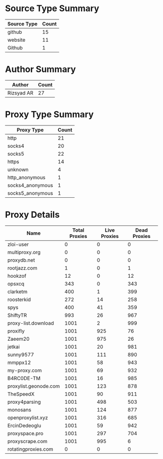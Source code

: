 # Source Type Summary

| Source Type | Count |
|-------------|-------|
| github | 15 |
| website | 11 |
| Github | 1 |


# Author Summary

| Author | Count |
|--------|-------|
| Rizsyad AR | 27 |


# Proxy Type Summary

| Proxy Type | Count |
|------------|-------|
| http | 21 |
| socks4 | 20 |
| socks5 | 22 |
| https | 14 |
| unknown | 4 |
| http_anonymous | 1 |
| socks4_anonymous | 1 |
| socks5_anonymous | 1 |


# Proxy Details

| Name | Total Proxies | Live Proxies | Dead Proxies |
|------|---------------|--------------|---------------|
| zloi-user | 0 | 0 | 0 |
| multiproxy.org | 0 | 0 | 0 |
| proxydb.net | 0 | 0 | 0 |
| rootjazz.com | 1 | 0 | 1 |
| hookzof | 12 | 0 | 12 |
| opsxcq | 343 | 0 | 343 |
| clarketm | 400 | 1 | 399 |
| roosterkid | 272 | 14 | 258 |
| spys | 400 | 41 | 359 |
| ShiftyTR | 993 | 26 | 967 |
| proxy-list.download | 1001 | 2 | 999 |
| proxifly | 1001 | 925 | 76 |
| Zaeem20 | 1001 | 975 | 26 |
| jetkai | 1001 | 20 | 981 |
| sunny9577 | 1001 | 111 | 890 |
| mmppx12 | 1001 | 58 | 943 |
| my-proxy.com | 1001 | 69 | 932 |
| B4RC0DE-TM | 1001 | 16 | 985 |
| proxylist.geonode.com | 1001 | 123 | 878 |
| TheSpeedX | 1001 | 90 | 911 |
| proxy4parsing | 1001 | 498 | 503 |
| monosans | 1001 | 124 | 877 |
| openproxylist.xyz | 1001 | 316 | 685 |
| ErcinDedeoglu | 1001 | 59 | 942 |
| proxyspace.pro | 1001 | 297 | 704 |
| proxyscrape.com | 1001 | 995 | 6 |
| rotatingproxies.com | 0 | 0 | 0 |
